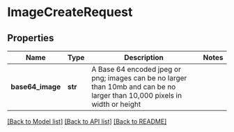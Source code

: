# ImageCreateRequest

## Properties
Name | Type | Description | Notes
------------ | ------------- | ------------- | -------------
**base64_image** | **str** | A Base 64 encoded jpeg or png; images can be no larger than 10mb and can be no larger than 10,000 pixels in width or height | 

[[Back to Model list]](../README.md#documentation-for-models) [[Back to API list]](../README.md#documentation-for-api-endpoints) [[Back to README]](../README.md)


